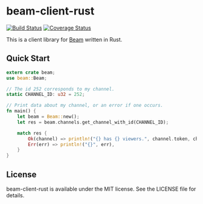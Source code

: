 # beam-client-rust

[![Build Status](https://travis-ci.org/jackcook/beam-client-rust.svg)](https://travis-ci.org/jackcook/beam-client-rust)
[![Coverage Status](https://coveralls.io/repos/github/jackcook/beam-client-rust/badge.svg)](https://coveralls.io/github/jackcook/beam-client-rust)

This is a client library for [Beam](https://dev.beam.pro) written in Rust.

## Quick Start

```rust
extern crate beam;
use beam::Beam;

// The id 252 corresponds to my channel.
static CHANNEL_ID: u32 = 252;

// Print data about my channel, or an error if one occurs.
fn main() {
    let beam = Beam::new();
    let res = beam.channels.get_channel_with_id(CHANNEL_ID);

    match res {
        Ok(channel) => println!("{} has {} viewers.", channel.token, channel.viewersCurrent),
        Err(err) => println!("{}", err),
    }
}
```

## License

beam-client-rust is available under the MIT license. See the LICENSE file for details.
